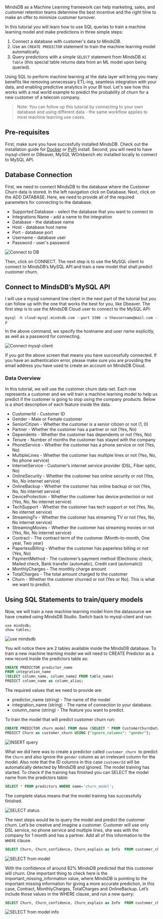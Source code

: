 MindsDB as a Machine Learning framework can help marketing, sales, and customer retention teams determine the best incentive and the right time to make an offer to minimize customer turnover.

In this tutorial you will learn how to use SQL queries to train a machine learning model and make predictions in three simple steps:

1. Connect a database with customer's data to MindsDB.
2. Use an `CREATE PREDICTOR` statement to train the machine learning model automatically.
3. Query predictions with a simple `SELECT` statement from MindsDB `AI Table` (this special table returns data from an ML model upon being queried).

Using SQL to perform machine learning at the data layer will bring you many benefits like removing unnecessary ETL-ing, seamless integration with your data, and enabling predictive analytics in your BI tool.  Let's see how this works with a real world example to predict the probability of churn for a new customer of a telecom company.

> Note: You can follow up this tutorial by connecting to your own database and using different data - the same workflow applies to most machine learning use cases.

## Pre-requisites

First, make sure you have succesfully installed MindsDB. Check out the installation guide for [Docker](/deployment/docker/) or [PyPi](/deployment/source/) install. Second, you will need to have mysql-client or DBeaver, MySQL WOrkbench etc installed locally to connect to MySQL API.

## Database Connection

First, we need to connect MindsDB to the database where the Customer Churn data is stored. In the left navigation click on Database. Next, click on the ADD DATABASE. Here, we need to provide all of the required parameters for connecting to the database.

* Supported Database - select the database that you want to connect to
* Integrations Name - add a name to the integration
* Database - the database name
* Host - database host name
* Port - database port
* Username - database user
* Password - user's password

![Connect to DB](https://github.com/mindsdb/mindsdb/blob/227f56902a60b97c0f149cce85974562f34e93e9/docs/mindsdb-docs/docs/assets/sql/tutorials/connect.gif)

Then, click on CONNECT. The next step is to use the MySQL client to connect to MindsDB’s MySQL API and train a new model that shall predict customer churn.

## Connect to MindsDB’s MySQL API

I will use a mysql command line client in the next part of the tutorial but you can follow up with the one that works the best for you, like Dbeaver. The first step is to use the MindsDB Cloud user to connect to the MySQL API:

```
mysql -h cloud-mysql.mindsdb.com --port 3306 -u theusername@mail.com -p
```

In the above command, we specify the hostname and user name explicitly, as well as a password for connecting.


![Connect mysql-client](https://github.com/mindsdb/mindsdb/blob/227f56902a60b97c0f149cce85974562f34e93e9/docs/mindsdb-docs/docs/assets/sql/tutorials/connect.png)

If you got the above screen that means you have successfully connected. If you have an authentication error, please make sure you are providing the email address you have used to create an account on MindsDB Cloud.

### Data Overview

In this tutorial, we will use the customer churn data-set. Each row represents a customer and we will train a machine learning model to help us predict if the customer is going to stop using the company products. Below is a short description of each feature inside the data.

* CustomerId - Customer ID
* Gender - Male or Female customer
* SeniorCitizen - Whether the customer is a senior citizen or not (1, 0)
* Partner - Whether the customer has a partner or not (Yes, No)
* Dependents - Whether the customer has dependents or not (Yes, No)
* Tenure - Number of months the customer has stayed with the company
* PhoneService - Whether the customer has a phone service or not (Yes, No)
* MultipleLines - Whether the customer has multiple lines or not (Yes, No, No phone service)
* InternetService - Customer’s internet service provider (DSL, Fiber optic, No)
* OnlineSecurity - Whether the customer has online security or not (Yes, No, No internet service)
* OnlineBackup - Whether the customer has online backup or not (Yes, No, No internet service)
* DeviceProtection - Whether the customer has device protection or not (Yes, No, No internet service)
* TechSupport - Whether the customer has tech support or not (Yes, No, No internet service)
* StreamingTv - Whether the customer has streaming TV or not (Yes, No, No internet service)
* StreamingMovies - Whether the customer has streaming movies or not (Yes, No, No internet service)
* Contract - The contract term of the customer (Month-to-month, One year, Two year)
* PaperlessBilling - Whether the customer has paperless billing or not (Yes, No)
* PaymentMethod - The customer’s payment method (Electronic check, Mailed check, Bank transfer (automatic), Credit card (automatic))
* MonthlyCharges - The monthly charge amount
* TotalCharges - The total amount charged to the customer
* Churn - Whether the customer churned or not (Yes or No). This is what we want to predict.

## Using SQL Statements to train/query models

Now, we will train a new machine learning model from the datasource we have created using MindsDB Studio. 
Switch back to mysql-client and run:

```
use mindsdb;
show tables;
```

![use  mindsdb](https://github.com/mindsdb/mindsdb/blob/227f56902a60b97c0f149cce85974562f34e93e9/docs/mindsdb-docs/docs/assets/sql/tutorials/use.png)

You will notice there are 2 tables available inside the MindsDB database. To train a new machine learning model we will need to CREATE Predictor as a new record inside the predictors table as:

```sql
CREATE PREDICTOR predictor_name
FROM integration_name 
(SELECT column_name, column_name2 FROM table_name)
PREDICT column_name as column_alias;
```

The required values that we need to provide are:

* predictor_name (string) - The name of the model
* integration_name (string) - The name of connection to your database.
* column_name (string) - The feature you want to predict.

To train the model that will predict customer churn run:

```sql
CREATE PREDICTOR churn_model FROM demo (SELECT * FROM CustomerChurnData)
PREDICT Churn as customer_churn USING {"ignore_columns": "gender"};
```

![INSERT query](https://github.com/mindsdb/mindsdb/blob/227f56902a60b97c0f149cce85974562f34e93e9/docs/mindsdb-docs/docs/assets/sql/tutorials/select.png)

What we did here was to create a predictor called `customer_churn `to predict the `Churn` and also ignore the `gender` column as an irrelevant column for the model. Also note that the ID columns in this case `customerId` will be automatically detected by MindsDB and ignored. The model training has started. To check if the training has finished you can SELECT the model name from the predictors table:

```sql
SELECT * FROM predictors WHERE name='churn_model';
```

The complete status means that the model training has successfully finished. 

![SELECT status](https://github.com/mindsdb/mindsdb/blob/227f56902a60b97c0f149cce85974562f34e93e9/docs/mindsdb-docs/docs/assets/sql/tutorials/status.png)

The next steps would be to query the model and predict the customer churn. Let’s be creative and imagine a customer. Customer will use only DSL service, no phone service and multiple lines, she was with the company for 1 month and has a partner. Add all of this information to the `WHERE` clause.

```sql
SELECT Churn, Churn_confidence, Churn_explain as Info  FROM customer_churn WHERE when_data='{"SeniorCitizen": 0, "Partner": "Yes", "Dependents": "No", "tenure": 1, "PhoneService": "No", "MultipleLines": "No phone service", "InternetService": "DSL"}';
```

![SELECT from model](https://github.com/mindsdb/mindsdb/blob/227f56902a60b97c0f149cce85974562f34e93e9/docs/mindsdb-docs/docs/assets/sql/tutorials/select.png)

With the confidence of around 82% MindsDB predicted that this customer will churn. One important thing to check here is the important_missing_information value, where MindsDB is pointing to the important missing information for giving a more accurate prediction, in this case, Contract, MonthlyCharges, TotalCharges and OnlineBackup. Let’s include those values in the WHERE clause, and run a new query:

```sql
SELECT Churn, Churn_confidence, Churn_explain as Info  FROM customer_churn WHERE when_data='{"SeniorCitizen": 0, "Partner": "Yes", "Dependents": "No", "tenure": 1, "PhoneService": "No", "MultipleLines": "No phone service", "InternetService": "DSL", "OnlineSecurity": "No", "OnlineBackup": "Yes", "DeviceProtection": "No", "TechSupport": "No", "StreamingTV": "No", "StreamingMovies": "No", "Contract": "Month-to-month", "PaperlessBilling": "Yes", "PaymentMethod": "Electronic check", "MonthlyCharges": 29.85, "TotalCharges": 29.85}';
```

![SELECT from model info](https://github.com/mindsdb/mindsdb/blob/227f56902a60b97c0f149cce85974562f34e93e9/docs/mindsdb-docs/docs/assets/sql/tutorials/selecti.png)
